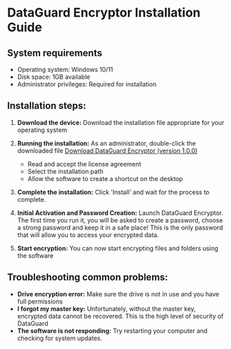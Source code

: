 # DataGuard Encryptor Installation Guide

<!--
Hi there :wave: This is a demo running VitePress within your **browser tab**! -->

## System requirements

- Operating system: Windows 10/11
- Disk space: 1GB available
- Administrator privileges: Required for installation

## Installation steps:

1. **Download the device:** Download the installation file appropriate for your operating system
2. **Running the installation:** As an administrator, double-click the downloaded file [Download DataGuard Encryptor (version 1.0.0)](https://example.com/dataguard-encryptor-setup.exe)

   - Read and accept the license agreement
   - Select the installation path
   - Allow the software to create a shortcut on the desktop

3. **Complete the installation:** Click 'Install' and wait for the process to complete.
4. **Initial Activation and Password Creation:** Launch DataGuard Encryptor. The first time you run it, you will be asked to create a password, choose a strong password and keep it in a safe place! This is the only password that will allow you to access your encrypted data.
5. **Start encryption:** You can now start encrypting files and folders using the software

## Troubleshooting common problems:

- **Drive encryption error:** Make sure the drive is not in use and you have full permissions
- **I forgot my master key:** Unfortunately, without the master key, encrypted data cannot be recovered. This is the high level of security of DataGuard
- **The software is not responding:** Try restarting your computer and checking for system updates.
